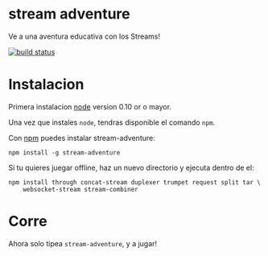 # stream adventure

Ve a una aventura educativa con los Streams!

[![build status](https://secure.travis-ci.org/substack/stream-adventure.png)](http://travis-ci.org/substack/stream-adventure)

# Instalacion

Primera instalacion [node](http://nodejs.org) version 0.10 or o mayor.

Una vez que instales `node`, tendras disponible el comando `npm`.

Con [npm](https://npmjs.org) puedes instalar stream-adventure:

```
npm install -g stream-adventure
```

Si tu quieres juegar offline, haz un nuevo directorio y ejecuta dentro de el:

```
npm install through concat-stream duplexer trumpet request split tar \
    websocket-stream stream-combiner
```

# Corre

Ahora solo tipea `stream-adventure`, y a jugar!
